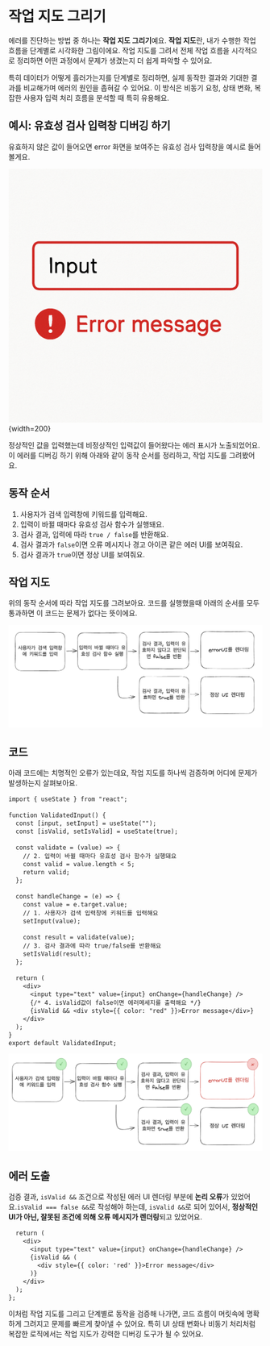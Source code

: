 # 작업 지도 그리기

에러를 진단하는 방법 중 하나는 **작업 지도 그리기**예요. **작업 지도**란, 내가 수행한 작업 흐름을 단계별로 시각화한 그림이에요. 작업 지도를 그려서 전체 작업 흐름을 시각적으로 정리하면 어떤 과정에서 문제가 생겼는지 더 쉽게 파악할 수 있어요.

특히 데이터가 어떻게 흘러가는지를 단계별로 정리하면, 실제 동작한 결과와 기대한 결과를 비교해가며 에러의 원인을 좁혀갈 수 있어요. 이 방식은 비동기 요청, 상태 변화, 복잡한 사용자 입력 처리 흐름을 분석할 때 특히 유용해요.

## 예시: 유효성 검사 입력창 디버깅 하기

유효하지 않은 값이 들어오면 error 화면을 보여주는 유효성 검사 입력창을 예시로 들어볼게요.

![](../../images/diagnose/map-ex-input-error-message.png){width=200}

정상적인 값을 입력했는데 비정상적인 입력값이 들어왔다는 에러 표시가 노출되었어요. 이 에러를 디버깅 하기 위해 아래와 같이 동작 순서를 정리하고, 작업 지도를 그려봤어요.

## 동작 순서

1. 사용자가 검색 입력창에 키워드를 입력해요.
2. 입력이 바뀔 때마다 유효성 검사 함수가 실행돼요.
3. 검사 결과, 입력에 따라 `true / false`를 반환해요.
4. 검사 결과가 `false`이면 오류 메시지나 경고 아이콘 같은 에러 UI를 보여줘요.
5. 검사 결과가 `true`이면 정상 UI를 보여줘요.

## 작업 지도

위의 동작 순서에 따라 작업 지도를 그려보아요. 코드를 실행했을때 아래의 순서를 모두 통과하면 이 코드는 문제가 없다는 뜻이에요.

![](../../images/diagnose/map.png)

## 코드

아래 코드에는 치명적인 오류가 있는데요, 작업 지도를 하나씩 검증하며 어디에 문제가 발생하는지 살펴보아요.

```tsx 8,15,19,26
import { useState } from "react";

function ValidatedInput() {
  const [input, setInput] = useState("");
  const [isValid, setIsValid] = useState(true);

  const validate = (value) => {
    // 2. 입력이 바뀔 때마다 유효성 검사 함수가 실행돼요
    const valid = value.length < 5;
    return valid;
  };

  const handleChange = (e) => {
    const value = e.target.value;
    // 1. 사용자가 검색 입력창에 키워드를 입력해요
    setInput(value);

    const result = validate(value);
    // 3. 검사 결과에 따라 true/false를 반환해요
    setIsValid(result);
  };

  return (
    <div>
      <input type="text" value={input} onChange={handleChange} />
      {/* 4. isValid값이 false이면 에러메세지를 출력해요 */}
      {isValid && <div style={{ color: "red" }}>Error message</div>}
    </div>
  );
}
export default ValidatedInput;
```

![](../../images/diagnose/map-check.png)

## 에러 도출

검증 결과, `isValid &&` 조건으로 작성된 에러 UI 렌더링 부분에 **논리 오류**가 있었어요.`isValid === false &&`로 작성해야 하는데, `isValid &&`로 되어 있어서, **정상적인 UI가 아닌, 잘못된 조건에 의해 오류 메시지가 렌더링**되고 있었어요.

```tsx 4
  return (
    <div>
      <input type="text" value={input} onChange={handleChange} />
      {isValid && (
        <div style={{ color: 'red' }}>Error message</div>
      )}
    </div>
  );
};
```

이처럼 작업 지도를 그리고 단계별로 동작을 검증해 나가면, 코드 흐름이 머릿속에 명확하게 그려지고 문제를 빠르게 찾아낼 수 있어요. 특히 UI 상태 변화나 비동기 처리처럼 복잡한 로직에서는 작업 지도가 강력한 디버깅 도구가 될 수 있어요.
